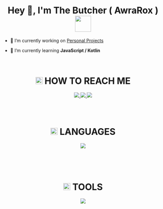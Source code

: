 
<h1 align="center">Hey 👋, I'm The Butcher ( AwraRox ) <img src="https://cdn.discordapp.com/emojis/880521883739648060.gif?size=4096" width="50"></h1>


- 🔭 I’m currently working on [Personal Projects](https://ImUsingReach.ir/)

- 🌱 I’m currently learning **JavaScript / Kotlin**


<br>
 <h1 align="center"><img src="https://cdn.discordapp.com/emojis/1014231138249752607.webp?size=80&quality=lossless" width="22"> HOW TO REACH ME </h1> 
<p align="center">
    <a href="https://instagram.com/awrarox">
        <img src="https://skillicons.dev/icons?i=instagram&theme=dark">
    </a>
    <a href="https://discord.com/users/876198461840711781">
        <img src="https://skillicons.dev/icons?i=discord&theme=dark">
    </a>
    <a href="https://twitter.com/awrarox">
        <img src="https://skillicons.dev/icons?i=twitter&theme=dark">
    </a>
</p>
<br/>  

<br>
<h1 align="center"><img src="https://cdn.discordapp.com/emojis/1046881199567667280.webp?size=80&quality=lossless" width="22"> LANGUAGES</h1>
<p align="center">
  <a href="https://skillicons.dev">
    <img src="https://skillicons.dev/icons?i=java,js,nodejs,kotlin,python,php,mongodb,mysql,git&theme=dark" />
    </br>
    </br>
  </a>
</p>
</br>

<br>
<h1 align="center"><img src="https://cdn.discordapp.com/emojis/1014231138249752607.webp?size=80&quality=lossless" width="22"> TOOLS</h1>
<p align="center">
  <a href="https://skillicons.dev">
    <img src="https://skillicons.dev/icons?i=idea,vscode,eclipse,github,discord,bots,linux,ps&theme=dark" />
    </br>
    </br>
  </a>
</p>
</br>
